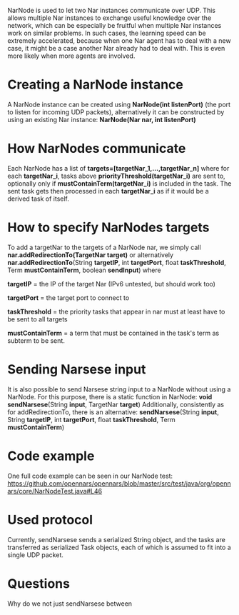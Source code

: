 NarNode is used to let two Nar instances communicate over UDP. This allows multiple Nar instances to exchange useful knowledge over the network, which can be especially be fruitful when multiple Nar instances work on similar problems.
In such cases, the learning speed can be extremely accelerated, because when one Nar agent has to deal with a new case, it might be a case another Nar already had to deal with. This is even more likely when more agents are involved. 

# Creating a NarNode instance
A NarNode instance can be created using **NarNode(int listenPort)** (the port to listen for incoming UDP packets),
alternatively it can be constructed by using an existing Nar instance: **NarNode(Nar nar, int listenPort)**

# How NarNodes communicate
Each NarNode has a list of 
**targets=[targetNar_1,...,targetNar_n]**
where for each **targetNar_i**, tasks above **priorityThreshold(targetNar_i)** are sent to, optionally only if **mustContainTerm(targetNar_i)** is included in the task.
The sent task gets then processed in each **targetNar_i** as if it would be a derived task of itself.

# How to specify NarNodes targets
To add a targetNar to the targets of a NarNode nar, we simply call ****nar.addRedirectionTo**(TargetNar target)**
or alternatively **nar.addRedirectionTo**(String **targetIP**, int **targetPort**, float **taskThreshold**, Term **mustContainTerm**, boolean **sendInput**)
where

**targetIP** = the IP of the target Nar (IPv6 untested, but should work too)

**targetPort** = the target port to connect to

**taskThreshold** = the priority tasks that appear in nar must at least have to be sent to all targets

**mustContainTerm** = a term that must be contained in the task's term as subterm to be sent.

# Sending Narsese input

It is also possible to send Narsese string input to a NarNode without using a NarNode.
For this purpose, there is a static function in NarNode:
**void sendNarsese**(String **input**, TargetNar **target**)
Additionally, consistently as for addRedirectionTo, there is an alternative:
**sendNarsese**(String **input**, String **targetIP**, int **targetPort**, float **taskThreshold**, Term **mustContainTerm**)

# Code example
One full code example can be seen in our NarNode test: https://github.com/opennars/opennars/blob/master/src/test/java/org/opennars/core/NarNodeTest.java#L46

# Used protocol
Currently, sendNarsese sends a serialized String object, and the tasks are transferred as serialized Task objects,
each of which is assumed to fit into a single UDP packet.

# Questions

Why do we not just sendNarsese between 